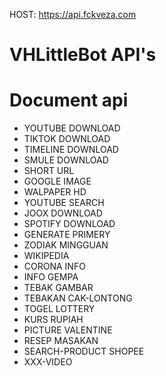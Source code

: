HOST: https://api.fckveza.com

# VHLittleBot API's
# Document api

+ YOUTUBE DOWNLOAD  
+ TIKTOK DOWNLOAD  
+ TIMELINE DOWNLOAD  
+ SMULE DOWNLOAD  
+ SHORT URL  
+ GOOGLE IMAGE  
+ WALPAPER HD  
+ YOUTUBE SEARCH  
+ JOOX DOWNLOAD  
+ SPOTIFY DOWNLOAD  
+ GENERATE PRIMERY  
+ ZODIAK MINGGUAN  
+ WIKIPEDIA  
+ CORONA INFO  
+ INFO GEMPA  
+ TEBAK GAMBAR  
+ TEBAKAN CAK-LONTONG  
+ TOGEL LOTTERY  
+ KURS RUPIAH  
+ PICTURE VALENTINE  
+ RESEP MASAKAN  
+ SEARCH-PRODUCT SHOPEE  
+ XXX-VIDEO  
